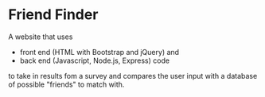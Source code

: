 # Friend Finder

A website that uses

* front end (HTML with Bootstrap and jQuery) and 
* back end (Javascript, Node.js, Express) code 

to take in results fom a survey and compares the user input with a database of possible "friends" to match with.